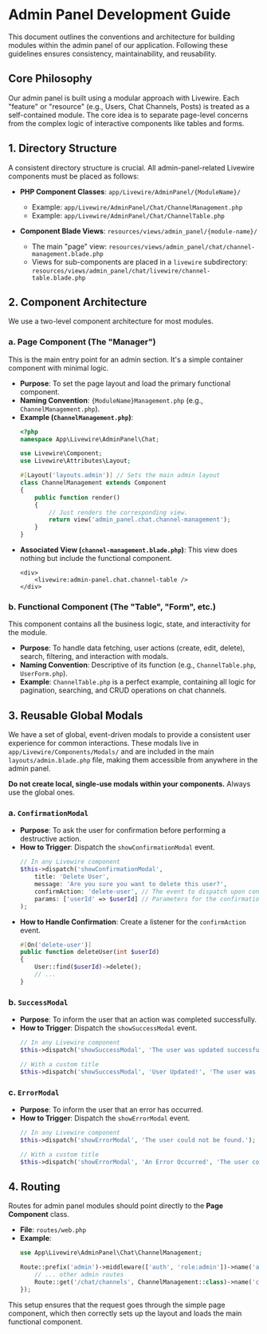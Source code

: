 # Admin Panel Development Guide

This document outlines the conventions and architecture for building modules within the admin panel of our application. Following these guidelines ensures consistency, maintainability, and reusability.

## Core Philosophy

Our admin panel is built using a modular approach with Livewire. Each "feature" or "resource" (e.g., Users, Chat Channels, Posts) is treated as a self-contained module. The core idea is to separate page-level concerns from the complex logic of interactive components like tables and forms.

## 1. Directory Structure

A consistent directory structure is crucial. All admin-panel-related Livewire components must be placed as follows:

-   **PHP Component Classes**: `app/Livewire/AdminPanel/{ModuleName}/`
    -   Example: `app/Livewire/AdminPanel/Chat/ChannelManagement.php`
    -   Example: `app/Livewire/AdminPanel/Chat/ChannelTable.php`

-   **Component Blade Views**: `resources/views/admin_panel/{module-name}/`
    -   The main "page" view: `resources/views/admin_panel/chat/channel-management.blade.php`
    -   Views for sub-components are placed in a `livewire` subdirectory: `resources/views/admin_panel/chat/livewire/channel-table.blade.php`

## 2. Component Architecture

We use a two-level component architecture for most modules.

### a. Page Component (The "Manager")

This is the main entry point for an admin section. It's a simple container component with minimal logic.

-   **Purpose**: To set the page layout and load the primary functional component.
-   **Naming Convention**: `{ModuleName}Management.php` (e.g., `ChannelManagement.php`).
-   **Example (`ChannelManagement.php`)**:
    ```php
    <?php
    namespace App\Livewire\AdminPanel\Chat;

    use Livewire\Component;
    use Livewire\Attributes\Layout;

    #[Layout('layouts.admin')] // Sets the main admin layout
    class ChannelManagement extends Component
    {
        public function render()
        {
            // Just renders the corresponding view.
            return view('admin_panel.chat.channel-management');
        }
    }
    ```
-   **Associated View (`channel-management.blade.php`)**: This view does nothing but include the functional component.
    ```blade
    <div>
        <livewire:admin-panel.chat.channel-table />
    </div>
    ```

### b. Functional Component (The "Table", "Form", etc.)

This component contains all the business logic, state, and interactivity for the module.

-   **Purpose**: To handle data fetching, user actions (create, edit, delete), search, filtering, and interaction with modals.
-   **Naming Convention**: Descriptive of its function (e.g., `ChannelTable.php`, `UserForm.php`).
-   **Example**: `ChannelTable.php` is a perfect example, containing all logic for pagination, searching, and CRUD operations on chat channels.

## 3. Reusable Global Modals

We have a set of global, event-driven modals to provide a consistent user experience for common interactions. These modals live in `app/Livewire/Components/Modals/` and are included in the main `layouts/admin.blade.php` file, making them accessible from anywhere in the admin panel.

**Do not create local, single-use modals within your components.** Always use the global ones.

### a. `ConfirmationModal`

-   **Purpose**: To ask the user for confirmation before performing a destructive action.
-   **How to Trigger**: Dispatch the `showConfirmationModal` event.
    ```php
    // In any Livewire component
    $this->dispatch('showConfirmationModal',
        title: 'Delete User',
        message: 'Are you sure you want to delete this user?',
        confirmAction: 'delete-user', // The event to dispatch upon confirmation
        params: ['userId' => $userId] // Parameters for the confirmation event
    );
    ```
-   **How to Handle Confirmation**: Create a listener for the `confirmAction` event.
    ```php
    #[On('delete-user')]
    public function deleteUser(int $userId)
    {
        User::find($userId)->delete();
        // ...
    }
    ```

### b. `SuccessModal`

-   **Purpose**: To inform the user that an action was completed successfully.
-   **How to Trigger**: Dispatch the `showSuccessModal` event.
    ```php
    // In any Livewire component
    $this->dispatch('showSuccessModal', 'The user was updated successfully.');

    // With a custom title
    $this->dispatch('showSuccessModal', 'User Updated!', 'The user was updated successfully.');
    ```

### c. `ErrorModal`

-   **Purpose**: To inform the user that an error has occurred.
-   **How to Trigger**: Dispatch the `showErrorModal` event.
    ```php
    // In any Livewire component
    $this->dispatch('showErrorModal', 'The user could not be found.');

    // With a custom title
    $this->dispatch('showErrorModal', 'An Error Occurred', 'The user could not be found.');
    ```

## 4. Routing

Routes for admin panel modules should point directly to the **Page Component** class.

-   **File**: `routes/web.php`
-   **Example**:
    ```php
    use App\Livewire\AdminPanel\Chat\ChannelManagement;

    Route::prefix('admin')->middleware(['auth', 'role:admin'])->name('admin.')->group(function () {
        // ... other admin routes
        Route::get('/chat/channels', ChannelManagement::class)->name('chat.channels');
    });
    ```
This setup ensures that the request goes through the simple page component, which then correctly sets up the layout and loads the main functional component. 
